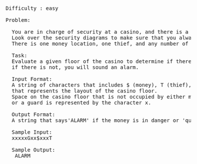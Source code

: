 <pre>
Difficulty : easy

Problem: 

  You are in charge of security at a casino, and there is a thief who is trying to steal the casino's money!  
  Look over the security diagrams to make sure that you always have a guard between the thief and the money!
  There is one money location, one thief, and any number of guards on each floor of the casino.

  Task: 
  Evaluate a given floor of the casino to determine if there is a guard between the money and the thief, 
  if there is not, you will sound an alarm.

  Input Format:
  A string of characters that includes $ (money), T (thief), and G (guard), 
  that represents the layout of the casino floor.  
  Space on the casino floor that is not occupied by either money, the thief, 
  or a guard is represented by the character x.

  Output Format:  
  A string that says'ALARM' if the money is in danger or 'quiet' if the money is safe.

  Sample Input: 
  xxxxxGxx$xxxT

  Sample Output:
   ALARM

</pre>
